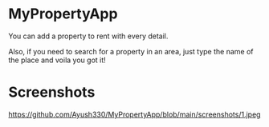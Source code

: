 # MyPropertyApp

You can add a property to rent with every detail.

Also, if you need to search for a property in an area, just type the name of the place and voila you got it!
 
# Screenshots

https://github.com/Ayush330/MyPropertyApp/blob/main/screenshots/1.jpeg
 
 
 
 

